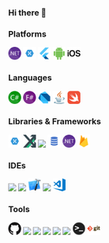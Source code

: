 ### Hi there 👋

<!--
**Prin53/prin53** is a ✨ _special_ ✨ repository because its `README.md` (this file) appears on your GitHub profile.

Here are some ideas to get you started:

- 🔭 I’m currently working on ...
- 🌱 I’m currently learning ...
- 👯 I’m looking to collaborate on ...
- 🤔 I’m looking for help with ...
- 💬 Ask me about ...
- 📫 How to reach me: ...
- 😄 Pronouns: ...
- ⚡ Fun fact: ...
-->

### Platforms
<p>
  <img width="26px" src="https://raw.githubusercontent.com/github/explore/93d8a67084f94b2a444e510199a6e7622e5b09a3/topics/dotnet/dotnet.png" />
  <img width="26px" src="https://raw.githubusercontent.com/github/explore/80688e429a7d4ef2fca1e82350fe8e3517d3494d/topics/xamarin/xamarin.png" />
  <img width="26px" src="https://raw.githubusercontent.com/github/explore/80688e429a7d4ef2fca1e82350fe8e3517d3494d/topics/flutter/flutter.png" />
  <img width="26px" src="https://raw.githubusercontent.com/github/explore/80688e429a7d4ef2fca1e82350fe8e3517d3494d/topics/android/android.png" />
  <img width="26px" src="https://raw.githubusercontent.com/github/explore/80688e429a7d4ef2fca1e82350fe8e3517d3494d/topics/ios/ios.png" />
</p>

### Languages
<p>
  <img width="26px" src="https://raw.githubusercontent.com/github/explore/80688e429a7d4ef2fca1e82350fe8e3517d3494d/topics/csharp/csharp.png" />
  <img width="26px" src="https://raw.githubusercontent.com/github/explore/80688e429a7d4ef2fca1e82350fe8e3517d3494d/topics/fsharp/fsharp.png" />
  <img width="26px" src="https://raw.githubusercontent.com/github/explore/80688e429a7d4ef2fca1e82350fe8e3517d3494d/topics/dart/dart.png" />
  <img width="26px" src="https://raw.githubusercontent.com/github/explore/80688e429a7d4ef2fca1e82350fe8e3517d3494d/topics/java/java.png" />
  <img width="26px" src="https://raw.githubusercontent.com/github/explore/80688e429a7d4ef2fca1e82350fe8e3517d3494d/topics/swift/swift.png" />
</p>

### Libraries & Frameworks
<p>
  <img width="26px" src="https://raw.githubusercontent.com/github/explore/80688e429a7d4ef2fca1e82350fe8e3517d3494d/topics/xamarin/xamarin.png" />
  <img width="26px" src="https://raw.githubusercontent.com/github/explore/80688e429a7d4ef2fca1e82350fe8e3517d3494d/topics/mvvmcross/mvvmcross.png" />
  <img width="26px" src="https://avatars1.githubusercontent.com/u/7575099" />
  <img width="26px" src="https://raw.githubusercontent.com/github/explore/80688e429a7d4ef2fca1e82350fe8e3517d3494d/topics/sql/sql.png" />
  <img width="26px" src="https://raw.githubusercontent.com/github/explore/93d8a67084f94b2a444e510199a6e7622e5b09a3/topics/dotnet/dotnet.png" />
  <img width="26px" src="https://raw.githubusercontent.com/github/explore/80688e429a7d4ef2fca1e82350fe8e3517d3494d/topics/firebase/firebase.png" />
</p>

### IDEs
<p>
  <img width="26px" src="https://resources.jetbrains.com/storage/products/rider/img/meta/rider_logo_300x300.png" />
  <img width="26px" src="https://avatars1.githubusercontent.com/in/2406?s=200&v=4" />
  <img width="26px" src="https://raw.githubusercontent.com/github/explore/80688e429a7d4ef2fca1e82350fe8e3517d3494d/topics/xcode/xcode.png" />
  <img width="26px" src="https://upload.wikimedia.org/wikipedia/commons/thumb/3/34/Android_Studio_icon.svg/1024px-Android_Studio_icon.svg.png" />
  <img width="26px" src="https://raw.githubusercontent.com/github/explore/93d8a67084f94b2a444e510199a6e7622e5b09a3/topics/visual-studio-code/visual-studio-code.png" />
</p>

### Tools
<p>
  <img width="26px" src="https://raw.githubusercontent.com/github/explore/78df643247d429f6cc873026c0622819ad797942/topics/github/github.png" />
  <img width="26px" src="https://avatars2.githubusercontent.com/u/6911160?s=200&v=4" />
  <img width="26px" src="https://avatars1.githubusercontent.com/u/168166?s=200&v=4" />
  <img width="26px" src="https://avatars1.githubusercontent.com/u/6181431?s=200&v=4" />
  <img width="26px" src="https://avatars1.githubusercontent.com/u/6181431?s=200&v=4" />
  <img width="26px" src="https://avatars3.githubusercontent.com/u/7174390?s=200&v=4" />
  <img width="26px" src="https://raw.githubusercontent.com/github/explore/80688e429a7d4ef2fca1e82350fe8e3517d3494d/topics/terminal/terminal.png" />
  <img width="26px" src="https://raw.githubusercontent.com/github/explore/80688e429a7d4ef2fca1e82350fe8e3517d3494d/topics/git/git.png" />
</p>
